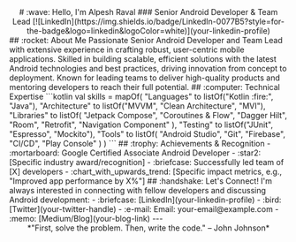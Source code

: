 <div align="center">
# :wave: Hello, I'm Alpesh Raval
### Senior Android Developer & Team Lead
[![LinkedIn](https://img.shields.io/badge/LinkedIn-0077B5?style=for-the-badge&logo=linkedin&logoColor=white)](your-linkedin-profile)
</div>
## :rocket: About Me
Passionate Senior Android Developer and Team Lead with extensive experience in crafting robust, user-centric mobile applications. Skilled in building scalable, efficient solutions with the latest Android technologies and best practices, driving innovation from concept to deployment. Known for leading teams to deliver high-quality products and mentoring developers to reach their full potential.
## :computer: Technical Expertise
```kotlin
val skills = mapOf(
    "Languages" to listOf("Kotlin :fire:", "Java"),
    "Architecture" to listOf("MVVM", "Clean Architecture", "MVI"),
    "Libraries" to listOf(
        "Jetpack Compose",
        "Coroutines & Flow",
        "Dagger Hilt",
        "Room",
        "Retrofit",
        "Navigation Component"
    ),
    "Testing" to listOf("JUnit", "Espresso", "Mockito"),
    "Tools" to listOf(
        "Android Studio",
        "Git",
        "Firebase",
        "CI/CD",
        "Play Console"
    )
)
```
## :trophy: Achievements & Recognition
- :mortarboard: Google Certified Associate Android Developer
- :star2: [Specific industry award/recognition]
- :briefcase: Successfully led team of [X] developers
- :chart_with_upwards_trend: [Specific impact metrics, e.g., "Improved app performance by X%"]
## :handshake: Let's Connect!
I'm always interested in connecting with fellow developers and discussing Android development:
- :briefcase: [LinkedIn](your-linkedin-profile)
- :bird: [Twitter](your-twitter-handle)
- :e-mail: Email: your-email@example.com
- :memo: [Medium/Blog](your-blog-link)
---
<div align="center">
*"First, solve the problem. Then, write the code." – John Johnson*
</div>









